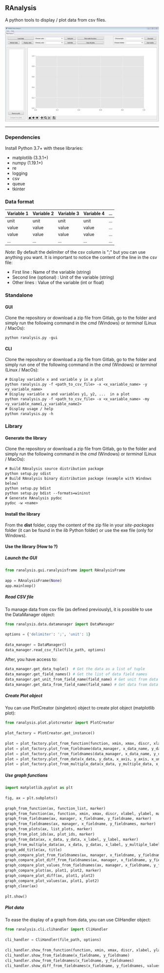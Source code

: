 **RAnalysis**
-------------

A python tools to display / plot data from csv files.

![RAnalaysis](ranalysis.jpg "RAnalaysis")

-------------
### Dependencies

Install Python 3.7+ with these libraries:
 - matplotlib (3.3.1+)
 - numpy (1.19.1+)
 - re
 - logging
 - csv
 - queue
 - tkinter

### Data format

| Variable 1 | Variable 2 | Variable 3 | Variable 4 | ... |
|------------|------------|------------|------------|-----|
| unit       | unit       | unit       | unit       | ... |
| value      | value      | value      | value      | ... |
| value      | value      | value      | value      | ... |
| ...        | ...        | ...        | ...        | ... |

*Note*: By default the delimiter of the csv column is ";" but you can use anything you want.
It is important to notice the content of the line in the csv file:

- First line : Name of the variable (string)
- Second line (optional) : Unit of the variable (string) 
- Other lines : Value of the variable (int or float)

### Standalone

#### GUI

Clone the repository or download a zip file from Gitlab, go to the folder and simply run the following command in the *cmd* (Windows) or *terminal* (Linux / MacOs):

	python ranalysis.py -gui

#### CLI

Clone the repository or download a zip file from Gitlab, go to the folder and simply run one of the following command in the *cmd* (Windows) or *terminal* (Linux / MacOs):
    
    # Display variable x and variable y in a plot
	python ranalysis.py -f <path_to_csv_file> -x <x_variable_name> -y <y_variable_name>
	# Display variable x and variables y1, y2, ...  in a plot
	python ranalysis.py -f <path_to_csv_file> -x <x_variable_name> -my <y_variable_name1,y_variable_name2>
	# Display usage / help
	python ranalysis.py -h

### Library

#### Generate the library

Clone the repository or download a zip file from Gitlab, go to the folder and simply run the following command in the *cmd* (Windows) or *terminal* (Linux / MacOs):

    # Build RAnalysis source distribution package
    python setup.py sdist
    # Build RAnalysis binary distribution package (example with Windows below)
    python setup.py bdist
    python setup.py bdist --formats=wininst
    # Generate RAnalysis pydoc
    pydoc -w <name>

#### Install the library

From the **dist** folder, copy the content of the zip file in your *site-packages* folder (it can be found in the *lib* Python folder) or use the exe file (only for Windows).

#### Use the library (How to ?)

##### Launch the GUI

```python
from ranalysis.gui.ranalysisframe import RAnalysisFrame

app = RAnalysisFrame(None)
app.mainloop()
```

##### Read CSV file

To manage data from csv file (as defined previously), it is possible to use the DataManager object:

```python
from ranalysis.data.datamanager import DataManager

options = {'delimiter': ';', 'unit': 1}

data_manager = DataManager()
data_manager.read_csv_file(file_path, options)
```

After, you have access to:

```python
data_manager.get_data_tuple()  # Get the data as a list of tuple
data_manager.get_field_names() # Get the list of data field names
data_manager.get_unit_from_field_name(field_name) # Get unit from data field name
data_manager.get_data_from_field_name(field_name) # Get data from data field name
```

##### Create Plot object

You can use PlotCreator (singleton) object to create plot object (matplotlib plot):

```python
from ranalysis.plot.plotcreator import PlotCreator

plot_factory = PlotCreator.get_instance()

plot = plot_factory.plot_from_function(function, xmin, xmax, discr, xlabel, ylabel)
plot = plot_factory.plot_from_fieldname(data_manager, x_data_name, y_data_name)
plot = plot_factory.plot_from_fieldnames(data_manager, x_data_name, y_data_names)
plot = plot_factory.plot_from_data(x_data, y_data, x_axis, y_axis, x_unit, y_unit)
plot = plot_factory.plot_from_multiple_data(x_data, y_multiple_data, x_axis, y_multiple_axis, x_unit, y_unit)
```

##### Use graph functions

```python
import matplotlib.pyplot as plt

fig, ax = plt.subplots()

graph_from_function(ax, function_list, marker)
graph_from_function(ax, function, xmin, xmax, discr, xlabel, ylabel, marker)
graph_from_fieldname(ax, manager, x_fieldname, y_fieldname, marker)
graph_from_fieldnames(ax, manager, x_fieldname, y_fieldnames, marker)
graph_from_plots(ax, list_plots, marker)
graph_from_plot_ids(ax, plot_ids, marker)
graph_from_data(ax, x_data, y_data, x_label, y_label, marker)
graph_from_multiple_data(ax, x_data, y_datas, x_label, y_multiple_label, marker)
graph_add_title(ax, title)
graph_compare_plot_from_fieldnames(ax, manager, x_fieldname, y_fieldnames, marker)
graph_compare_plot_diff_from_fieldnames(ax, manager, x_fieldname, y_fieldnames, marker)
graph_compare_plot_values_from_fieldnames(ax, manager, x_fieldname, y_fieldnames, marker)
graph_compare_plot(ax, plot1, plot2, marker)
graph_compare_plot_diff(ax, plot1, plot2)
graph_compare_plot_values(ax, plot1, plot2)
graph_clear(ax)

plt.show()
```

##### Plot data

To ease the display of a graph from data, you can use CliHandler object:

```python
from ranalysis.cli.clihandler import CliHandler

cli_handler = CliHandler(file_path, options)

cli_handler.show_from_function(function, xmin, xmax, discr, xlabel, ylabel)
cli_handler.show_from_fieldname(x_fieldname, y_fieldname)
cli_handler.show_from_fieldnames(x_fieldname, y_fieldnames)
cli_handler.show_diff_from_fieldnames(x_fieldname, y_fieldnames, values)
```
